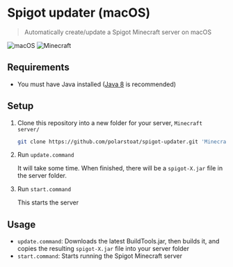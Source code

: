 # Spigot updater (macOS)

> Automatically create/update a Spigot Minecraft server on macOS

![macOS](https://img.shields.io/badge/macOS-10.12.2-brightgreen.svg)
![Minecraft](https://img.shields.io/badge/Minecraft-1.11-brightgreen.svg)

## Requirements

- You must have Java installed ([Java 8](https://java.com/download/) is recommended)

## Setup

1. Clone this repository into a new folder for your server, `Minecraft server/`

   ```sh
   git clone https://github.com/polarstoat/spigot-updater.git 'Minecraft server'
   ```

2. Run `update.command`

   It will take some time. When finished, there will be a `spigot-X.jar` file in the server folder.

3. Run `start.command`

   This starts the server

## Usage

- `update.command`: Downloads the latest BuildTools.jar, then builds it, and copies the resulting `spigot-X.jar` file into your server folder
- `start.command`: Starts running the Spigot Minecraft server
